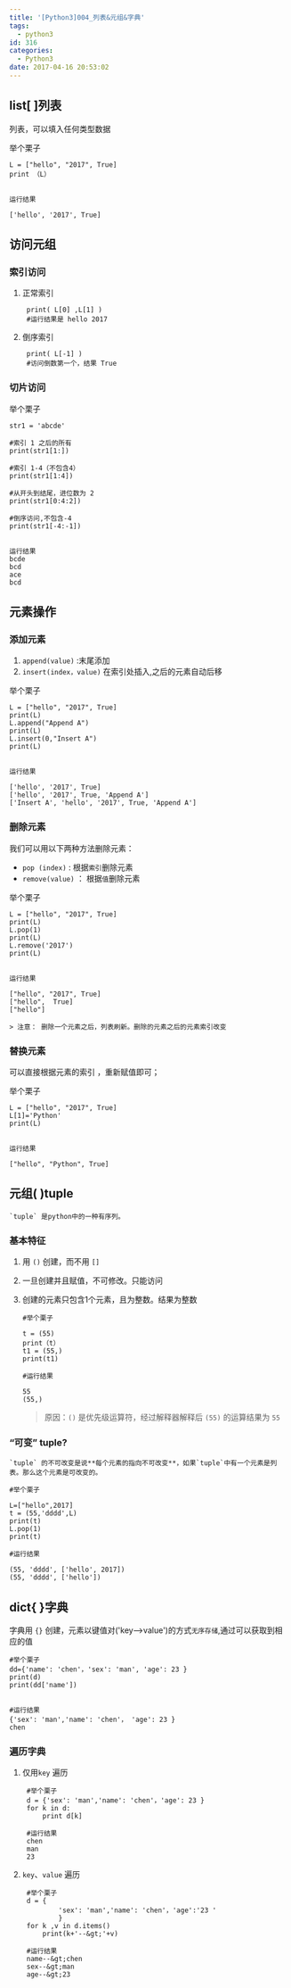 ```yaml
---
title: '[Python3]004_列表&元组&字典'
tags:
  - python3
id: 316
categories:
  - Python3
date: 2017-04-16 20:53:02
---
```


## list[ ]列表

列表，可以填入任何类型数据

举个栗子

    L = ["hello", "2017", True]
    print （L）
     

    运行结果

    ['hello', '2017', True]
     

## 访问元组
### 索引访问

1. 正常索引

	    print( L[0] ,L[1] )
	    #运行结果是 hello 2017
     

2. 倒序索引
	
	    print( L[-1] )
	    #访问倒数第一个，结果 True
	     
### 切片访问

举个栗子

    str1 = 'abcde'

    #索引 1 之后的所有
    print(str1[1:])

    #索引 1-4（不包含4）
    print(str1[1:4])

    #从开头到结尾，进位数为 2
    print(str1[0:4:2])

    #倒序访问,不包含-4
    print(str1[-4:-1])
     

    运行结果
    bcde
    bcd
    ace
    bcd
     
## 元素操作
### 添加元素

1. `append(value)` :末尾添加
2. `insert(index，value)` 在索引处插入,之后的元素自动后移

举个栗子

    L = ["hello", "2017", True]
    print(L)
    L.append("Append A")
    print(L)
    L.insert(0,"Insert A")
    print(L)
     

    运行结果

    ['hello', '2017', True]
    ['hello', '2017', True, 'Append A']
    ['Insert A', 'hello', '2017', True, 'Append A']
     
### 删除元素

我们可以用以下两种方法删除元素：
- `pop (index)` : 根据`索引`删除元素
- `remove(value)` ： 根据`值`删除元素

举个栗子

    L = ["hello", "2017", True]
    print(L)
    L.pop(1)
    print(L)
    L.remove('2017')
    print(L)
     

    运行结果

    ["hello", "2017", True]
    ["hello",  True]
    ["hello"]
 
    > 注意： 删除一个元素之后，列表刷新。删除的元素之后的元素索引改变

### 替换元素

可以直接根据元素的索引 ，重新赋值即可；

举个栗子

    L = ["hello", "2017", True]
    L[1]='Python'
    print(L)
     

    运行结果

    ["hello", "Python", True]
     

## 元组( )tuple

    `tuple` 是python中的一种有序列。

### 基本特征

1.  用 `()` 创建，而不用 `[]`
2.  一旦创建并且赋值，不可修改。只能访问
3.  创建的元素只包含1个元素，且为整数。结果为整数

    	#举个栗子

	    t = (55)
	    print（t）
	    t1 = (55,)
	    print(t1)

	    #运行结果
	
	    55
	    (55,)
	>原因：`()` 是优先级运算符，经过解释器解释后 `(55)` 的运算结果为 `55`

### “可变” tuple?

    `tuple` 的不可改变是说**每个元素的指向不可改变**，如果`tuple`中有一个元素是列表。那么这个元素是可改变的。

    #举个栗子

    L=["hello",2017]
    t = (55,'dddd',L)
    print(t)
    L.pop(1)
    print(t)
     
    #运行结果

    (55, 'dddd', ['hello', 2017])
    (55, 'dddd', ['hello'])
     

## dict{ }字典

字典用 `{}` 创建，元素以键值对('key-->value')的方式`无序存储`,通过可以获取到相应的值

    #举个栗子
    dd={'name': 'chen'，'sex': 'man', 'age': 23 }
    print(d)
    print(dd['name'])
     

    #运行结果
    {'sex': 'man','name': 'chen'， 'age': 23 }
    chen
     
### 遍历字典

1. 仅用`key` 遍历

	    #举个栗子
	    d = {'sex': 'man','name': 'chen'，'age': 23 }
	    for k in d:
	        print d[k]
	     
	    #运行结果
	    chen
	    man
	    23
     

2. `key`、`value` 遍历

	    #举个栗子
	    d = {
	            'sex': 'man','name': 'chen'，'age':'23 '
	            }
	    for k ,v in d.items()
	        print(k+'--&gt;'+v)
	
	    #运行结果
	    name--&gt;chen
	    sex--&gt;man
	    age--&gt;23
    